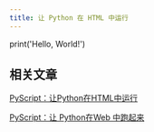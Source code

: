 ```yaml
---
title: 让 Python 在 HTML 中运行
---
```


<html>
  <head>
    <link rel="stylesheet" href="https://pyscript.net/alpha/pyscript.css" />
    <script defer src="https://pyscript.net/alpha/pyscript.js"></script>
    <style type="text/css"> 
        h1{
            font-size: 30px;
            margin-top: 21px;
            margin-bottom: 10.5px;
        }
    </style> 
  </head>
  <body> 
    <py-script> 
        print('Hello, World!') 
    </py-script> 
  </body>
</html>

## 相关文章
[PyScript：让Python在HTML中运行](https://juejin.cn/post/7095808599305224199)

[PyScript：让 Python在Web 中跑起来](https://view.inews.qq.com/a/20220610A05D0X00)
